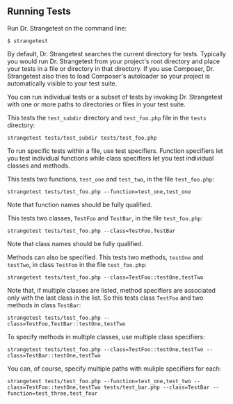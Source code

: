 ## Running Tests

Run Dr. Strangetest on the command line:

    $ strangetest

By default, Dr. Strangetest searches the current directory for tests. Typically you
would run Dr. Strangetest from your project's root directory and place your tests in
a file or directory in that directory. If you use Composer, Dr. Strangetest also
tries to load Composer's autoloader so your project is automatically visible
to your test suite.

You can run individual tests or a subset of tests by invoking Dr. Strangetest with
one or more paths to directories or files in your test suite.

This tests the `test_subdir` directory and `test_foo.php` file in the `tests`
directory:

    strangetest tests/test_subdir tests/test_foo.php

To run specific tests within a file, use test specifiers. Function specifiers
let you test individual functions while class specifiers let you test
individual classes and methods.

This tests two functions, `test_one` and `test_two`, in the file
`test_foo.php`:

    strangetest tests/test_foo.php --function=test_one,test_one

Note that function names should be fully qualified.

This tests two classes, `TestFoo` and `TestBar`, in the file `test_foo.php`:

    strangetest tests/test_foo.php --class=TestFoo,TestBar

Note that class names should be fully qualified.

Methods can also be specified. This tests two methods, `testOne` and
`testTwo`, in class `TestFoo` in the file `test_foo.php`:

    strangetest tests/test_foo.php --class=TestFoo::testOne,testTwo

Note that, if multiple classes are listed, method specifiers are associated
only with the last class in the list. So this tests class `TestFoo` and two
methods in class `TestBar`:

    strangetest tests/test_foo.php --class=TestFoo,TestBar::testOne,testTwo

To specify methods in multiple classes, use multiple class specifiers:

    strangetest tests/test_foo.php --class=TestFoo::testOne,testTwo --class=TestBar::testOne,testTwo

You can, of course, specify multiple paths with muliple specifiers for each:

    strangetest tests/test_foo.php --function=test_one,test_two --class=TestFoo::testOne,testTwo tests/test_bar.php --class=TestBar --function=test_three,test_four
